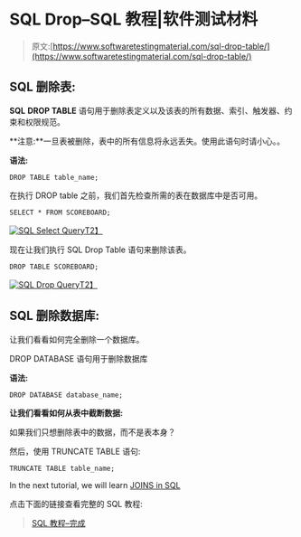 # SQL Drop–SQL 教程|软件测试材料

> 原文:[https://www.softwaretestingmaterial.com/sql-drop-table/](https://www.softwaretestingmaterial.com/sql-drop-table/)

## SQL 删除表:

**SQL** **DROP TABLE** 语句用于删除表定义以及该表的所有数据、索引、触发器、约束和权限规范。

**注意:**一旦表被删除，表中的所有信息将永远丢失。使用此语句时请小心。。

**语法:**

```
DROP TABLE table_name;
```

在执行 DROP table 之前，我们首先检查所需的表在数据库中是否可用。

```
SELECT * FROM SCOREBOARD;
```

[![SQL Select Query](img/5ff9210c7fe44dfe7c6a5d9b74eb1908.png "SQL Select Query")T2】](https://www.softwaretestingmaterial.com/wp-content/uploads/2017/04/sql-select-query-full-table.png)

现在让我们执行 SQL Drop Table 语句来删除该表。

```
DROP TABLE SCOREBOARD;
```

[![SQL Drop Query](img/51c1cacf0ee58a7cb2934475a6fa7f9b.png "SQL Drop Query")T2】](https://www.softwaretestingmaterial.com/wp-content/uploads/2017/04/sql-drop-query.png)

## SQL 删除数据库:

让我们看看如何完全删除一个数据库。

DROP DATABASE 语句用于删除数据库

**语法:**

```
DROP DATABASE database_name;
```

**让我们看看如何从表中截断数据:**

如果我们只想删除表中的数据，而不是表本身？

然后，使用 TRUNCATE TABLE 语句:

```
TRUNCATE TABLE table_name;
```

In the next tutorial, we will learn [JOINS in SQL](https://www.softwaretestingmaterial.com/sql-joins/)

点击下面的链接查看完整的 SQL 教程:

> [SQL 教程–完成](https://www.softwaretestingmaterial.com/sql-tutorial-complete/)